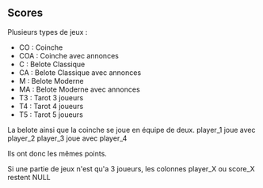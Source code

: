 ## Scores


Plusieurs types de jeux : 
- CO  : Coinche
- COA : Coinche avec annonces
- C   : Belote Classique
- CA  : Belote Classique avec annonces
- M   : Belote Moderne
- MA  : Belote Moderne avec annonces
- T3  : Tarot 3 joueurs
- T4  : Tarot 4 joueurs
- T5  : Tarot 5 joueurs


La belote ainsi que la coinche se joue en équipe de deux.
player_1 joue avec player_2 
player_3 joue avec player_4

Ils ont donc les mêmes points.


Si une partie de jeux n'est qu'a 3 joueurs, les colonnes player_X ou score_X restent NULL





